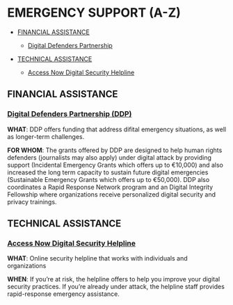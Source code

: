 # EMERGENCY SUPPORT (A-Z)

* [FINANCIAL ASSISTANCE](#FINANCIAL-ASSISTANCE)
  * [Digital Defenders Partnership](#Digital-Defenders-Partnership-DDP)


* [TECHNICAL ASSISTANCE](#technical-assistance)
  * [Access Now Digital Security Helpline](#Access-Now-Digital-Security-Helpline)
  

## FINANCIAL ASSISTANCE
### **[Digital Defenders Partnership (DDP)](https://www.digitaldefenders.org/)**

**WHAT**: DDP offers funding that address difital emergency situations, as well as longer-term challenges.

**FOR WHOM**: The grants offered by DDP are designed to help human rights defenders (journalists may also apply) under digital attack by providing support (Incidental Emergency Grants which offers up to €10,000) and also increased the long term capacity to sustain future digital emergencies (Sustainable Emergency Grants which offers up to €50,000). DDP also coordinates a Rapid Response Network program and an Digital Integrity Fellowship where organizations receive personalized digital security and privacy trainings.


## TECHNICAL ASSISTANCE

### **[Access Now Digital Security Helpline](https://www.accessnow.org/help/)**

**WHAT**: Online security helpline that works with individuals and organizations

**WHEN**: If you’re at risk, the helpline offers to help you improve your digital security practices. If you’re already under attack, the helpline staff provides rapid-response emergency assistance. 

